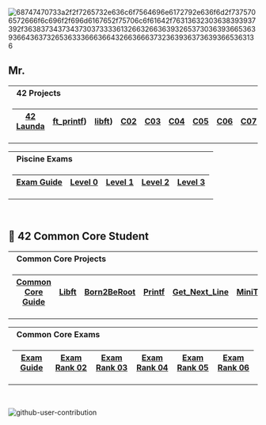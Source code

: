 ![68747470733a2f2f7265732e636c6f7564696e6172792e636f6d2f7375706572666f6c696f2f696d6167652f75706c6f61642f76313632303638393937392f363837343734373037333361326632663639326537303639366536393664363732653633366636643266366637323639363736393665363136](https://user-images.githubusercontent.com/58959408/232639433-cb0aea21-66f0-4508-a771-85e2089c5a87.gif)

## Mr.</Body>

<table>
<tr>
<th align="left"> &nbsp; 42 Projects</th>
</tr>
<tr>

<td>

| [42 Launda]([https://github.com/pasqualerossi/42-Piscine/tree/main](https://42luanda.com/))  | [ft_printf](https://github.com/mr-body/ft_printf)) | [libft](https://github.com/mr-body/libft)) | [C02](https://github.com/pasqualerossi/42-Piscine/tree/main/C00%20-%20C07%20Piscine%20Projects/c02) | [C03](https://github.com/pasqualerossi/42-Piscine/tree/main/C00%20-%20C07%20Piscine%20Projects/c03) | [C04](https://github.com/pasqualerossi/42-Piscine/tree/main/C00%20-%20C07%20Piscine%20Projects/c04) | [C05](https://github.com/pasqualerossi/42-Piscine/tree/main/C00%20-%20C07%20Piscine%20Projects/c05) | [C06](https://github.com/pasqualerossi/42-Piscine/tree/main/C00%20-%20C07%20Piscine%20Projects/c06) | [C07](https://github.com/pasqualerossi/42-Piscine/tree/main/C00%20-%20C07%20Piscine%20Projects/c07) |
|--|--|--|--|--|--|--|--|--|

</td> </tr> </table>

<table>
<tr>
<th align="left"> &nbsp; Piscine Exams</th>
</tr>
<tr>

<td>

| [Exam Guide](https://github.com/pasqualerossi/42-Piscine/tree/main/42%20Piscine%20Exam) | [Level 0](https://github.com/pasqualerossi/42-Piscine/tree/main/42%20Piscine%20Exam/Exam%20Answers/Level%200) | [Level 1](https://github.com/pasqualerossi/42-Piscine/tree/main/42%20Piscine%20Exam/Exam%20Answers/Level%201) | [Level 2](https://github.com/pasqualerossi/42-Piscine/tree/main/42%20Piscine%20Exam/Exam%20Answers/Level%202) | [Level 3](https://github.com/pasqualerossi/42-Piscine/tree/main/42%20Piscine%20Exam/Exam%20Answers/Level%203) |
|--|--|--|--|--|

</td> </tr> </table>

<br>

## :vampire: 42 Common Core Student


</td>

</tr> </table>


<table>
<tr>
<th align="left"> &nbsp; Common Core Projects</th>
</tr>
<tr>

<td>

| [Common Core Guide](https://github.com/pasqualerossi/42-School-Guide) | [Libft](https://github.com/pasqualerossi/Libft) | [Born2BeRoot](https://github.com/pasqualerossi/Born2BeRoot-Guide)  | [Printf](https://github.com/pasqualerossi/Printf)   | [Get_Next_Line](https://github.com/pasqualerossi/Get_Next_Line) | [MiniTalk](https://github.com/pasqualerossi/MiniTalk)   | [So_Long](https://github.com/pasqualerossi/So_Long) | [Push_Swap](https://github.com/pasqualerossi/Push_Swap) |  [Philosophers](https://github.com/pasqualerossi/Philosophers)   | [Minishell](https://github.com/pasqualerossi/Minishell) | [NetPractice](https://github.com/pasqualerossi/NetPractice)   | [Cub3D](https://github.com/pasqualerossi/Cub3D)   | [C++ Modules](https://github.com/pasqualerossi/C-Plus-Plus) |  [IRC](https://github.com/pasqualerossi/IRC)   | [Inception](https://github.com/pasqualerossi/Inception) | [Transcendence](https://github.com/pasqualerossi/42_Transcendence) |
|--|--|--|--|--|--|--|--|--|--|--|--|--|--|--|--|

</td>


</tr> </table>

<table>
<tr>
<th align="left"> &nbsp; Common Core Exams</th>
</tr>
<tr>

<td>

| [Exam Guide](https://github.com/pasqualerossi/42-Exams) | [Exam Rank 02](https://github.com/pasqualerossi/42-School-Exam-Rank-02)  | [Exam Rank 03](https://github.com/pasqualerossi/42-School-Exam-Rank-03)  | [Exam Rank 04](https://github.com/pasqualerossi/42-School-Exam-Rank-04) | [Exam Rank 05](https://github.com/pasqualerossi/42-School-Exam-Rank-05)  | [Exam Rank 06](https://github.com/pasqualerossi/42-School-Exam-Rank-06)  |
|--|--|--|--|--|--|

</td>

</tr> </table>

<br>

![github-user-contribution](https://user-images.githubusercontent.com/58959408/157782696-8bc9ca49-ca61-4ab5-8b83-49c4e76c1a8f.svg)
